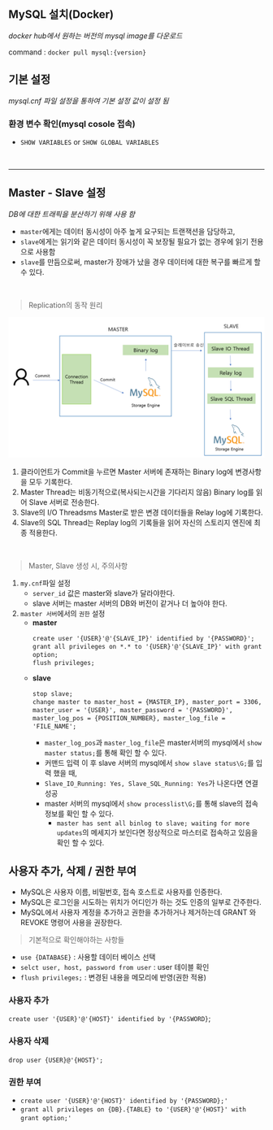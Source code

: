 ## MySQL 설치(Docker)
*docker hub에서 원하는 버전의 mysql image를 다운로드*

command : `docker pull mysql:{version}`

## 기본 설정
*mysql.cnf 파일 설정을 통하여 기본 설정 값이 설정 됨*
### 환경 변수 확인(mysql cosole 접속)
- `SHOW VARIABLES` or `SHOW GLOBAL VARIABLES`


<br> <hr>

## Master - Slave 설정
*DB에 대한 트래픽을 분산하기 위해 사용 함*
- `master`에게는 데이터 동시성이 아주 높게 요구되는 트랜잭션을 담당하고, 
- `slave`에게는 읽기와 같은 데이터 동시성이 꼭 보장될 필요가 없는 경우에 읽기 전용으로 사용함
- `slave`를 만듬으로써, master가 장애가 났을 경우 데이터에 대한 복구를 빠르게 할 수 있다.
<br>


> Replication의 동작 원리

![원리](./img/mysql_replication원리.png)

1. 클라이언트가 Commit을 누르면 Master 서버에 존재하는 Binary log에 변경사항을 모두 기록한다.
2. Master Thread는 비동기적으로(복사되는시간을 기다리지 않음) Binary log를 읽어 Slave 서버로 전송한다.
3. Slave의 I/O Threadsms Master로 받은 변경 데이터들을 Relay log에 기록한다.
4. Slave의 SQL Thread는 Replay log의 기록들을 읽어 자신의 스토리지 엔진에 최종 적용한다.
<br>


> Master, Slave 생성 시, 주의사항

1. `my.cnf`파일 설정
    - `server_id` 값은 master와 slave가 달라야한다.
    - slave 서버는 master 서버의 DB와 버전이 같거나 더 높아야 한다.
2. `master 서버`에서의 `권한` 설정
    - **master**
        ```mysql
        create user '{USER}'@'{SLAVE_IP}' identified by '{PASSWORD}';
        grant all privileges on *.* to '{USER}'@'{SLAVE_IP}' with grant option;
        flush privileges;
        ```
    - **slave**
        ```mysql
        stop slave;
        change master to master_host = {MASTER_IP}, master_port = 3306, master_user = '{USER}', master_password = '{PASSWORD}', master_log_pos = {POSITION_NUMBER}, master_log_file = 'FILE_NAME';
        ```
        - `master_log_pos`과 `master_log_file`은 master서버의 mysql에서 `show master status;`를 통해 확인 할 수 있다.
        - 커맨드 입력 이 후 slave 서버의 mysql에서 `show slave status\G;`를 입력 했을 때,
        - `Slave_IO_Running: Yes, Slave_SQL_Running: Yes`가 나온다면 연결 성공
        - master 서버의 mysql에서 `show processlist\G;`를 통해 slave의 접속 정보를 확인 할 수 있다. 
            - `master has sent all binlog to slave; waiting for more updates`의 메세지가 보인다면 정상적으로 마스터로 접속하고 있음을 확인 할 수 있다.


## 사용자 추가, 삭제 / 권한 부여
- MySQL은 사용자 이름, 비밀번호, 접속 호스트로 사용자를 인증한다.
- MySQL은 로그인을 시도하는 위치가 어디인가 하는 것도 인증의 일부로 간주한다.
- MySQL에서 사용자 계정을 추가하고 권한을 추가하거나 제거하는데 GRANT 와 REVOKE 명령어 사용을 권장한다.
> 기본적으로 확인해야하는 사항들

- `use {DATABASE}` : 사용할 데이터 베이스 선택 <br>
- `selct user, host, password from user` : user 테이블 확인 <br>
-  `flush privileges;` : 변경된 내용을 메모리에 반영(권한 적용) <br>

### 사용자 추가
`create user '{USER}'@'{HOST}' identified by '{PASSWORD}`; 
### 사용자 삭제
`drop user {USER}@'{HOST}';`

### 권한 부여
- `create user '{USER}'@'{HOST}' identified by '{PASSWORD};'`
- `grant all privileges on {DB}.{TABLE} to '{USER}'@'{HOST}' with grant option;'`


